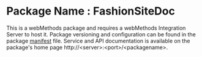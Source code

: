 # Package Name : FashionSiteDoc
This is a webMethods package and requires a webMethods Integration Server to host it. Package versioning and configuration can be found in the package [manifest](./FashionSiteDoc/manifest.v3) file. Service and API documentation is available on the package's home page http://&lt;server&gt;:&lt;port&gt;/&lt;packagename>.